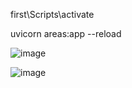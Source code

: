 first\Scripts\activate

uvicorn areas:app --reload

![image](https://github.com/user-attachments/assets/9672ae22-30ec-4d9f-84d1-71ac718f264b)


![image](https://github.com/user-attachments/assets/aa05391e-7524-48b0-969c-f8d9c85c3f8b)
